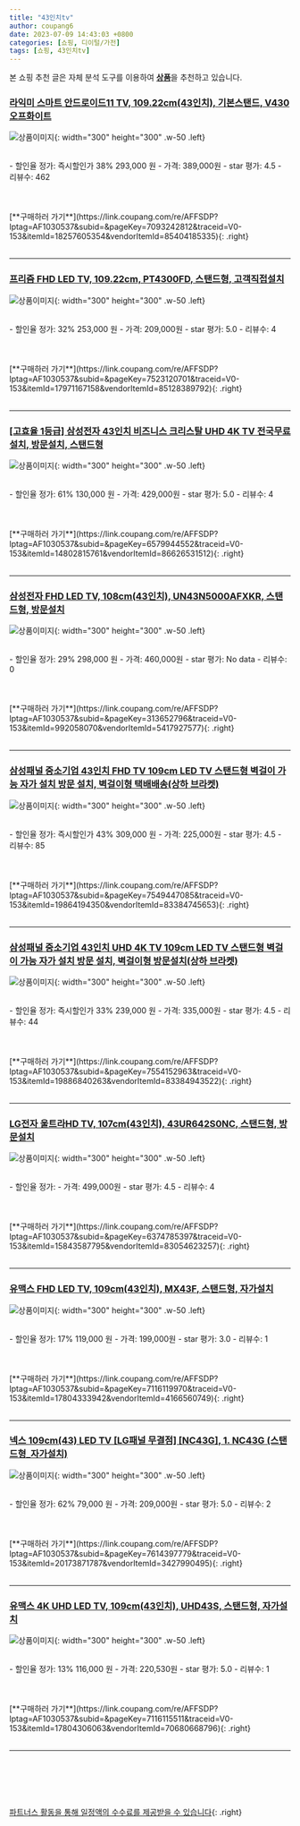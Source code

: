 ```yaml
---
title: "43인치tv"
author: coupang6
date: 2023-07-09 14:43:03 +0800
categories: [쇼핑, 디이털/가전]
tags: [쇼핑, 43인치tv]
---
```


본 쇼핑 추천 글은 자체 분석 도구를 이용하여 [**상품**](https://link.coupang.com/a/bao1ui)을 추천하고 있습니다.

### [라익미 스마트 안드로이드11 TV, 109.22cm(43인치), 기본스탠드, V430 오프화이트](https://link.coupang.com/re/AFFSDP?lptag=AF1030537&subid=&pageKey=7093242812&traceid=V0-153&itemId=18257605354&vendorItemId=85404185335)

![상품이미지](https://thumbnail10.coupangcdn.com/thumbnails/remote/230x230ex/image/vendor_inventory/e4b0/d7fe1ef7acbf5617157a51dd406f261c964207611d02c7c6a4cf118bb1ef.jpg){: width="300" height="300" .w-50 .left}


<br>
- 할인율 정가: 즉시할인가 38%  293,000   원
- 가격: 389,000원
- star 평가: 4.5
- 리뷰수: 462
<br>
<br>
<br>
<br>
[**구매하러 가기**](https://link.coupang.com/re/AFFSDP?lptag=AF1030537&subid=&pageKey=7093242812&traceid=V0-153&itemId=18257605354&vendorItemId=85404185335){: .right}
<br>
<br>

---

### [프리즘 FHD LED TV, 109.22cm, PT4300FD, 스탠드형, 고객직접설치](https://link.coupang.com/re/AFFSDP?lptag=AF1030537&subid=&pageKey=7523120701&traceid=V0-153&itemId=17971167158&vendorItemId=85128389792)

![상품이미지](https://thumbnail7.coupangcdn.com/thumbnails/remote/230x230ex/image/retail/images/382089903611135-fc43d9b1-4c19-4e38-aa52-e514dbe7d8b6.jpg){: width="300" height="300" .w-50 .left}


<br>
- 할인율 정가: 32%  253,000   원
- 가격: 209,000원
- star 평가: 5.0
- 리뷰수: 4
<br>
<br>
<br>
<br>
[**구매하러 가기**](https://link.coupang.com/re/AFFSDP?lptag=AF1030537&subid=&pageKey=7523120701&traceid=V0-153&itemId=17971167158&vendorItemId=85128389792){: .right}
<br>
<br>

---

### [[고효율 1등급] 삼성전자 43인치 비즈니스 크리스탈 UHD 4K TV 전국무료설치, 방문설치, 스탠드형](https://link.coupang.com/re/AFFSDP?lptag=AF1030537&subid=&pageKey=6579944552&traceid=V0-153&itemId=14802815761&vendorItemId=86626531512)

![상품이미지](https://thumbnail8.coupangcdn.com/thumbnails/remote/230x230ex/image/vendor_inventory/cb80/d7e918e175ec181b0708b502f3e46e13aac9d1dcded2af8701d549cd304d.jpg){: width="300" height="300" .w-50 .left}


<br>
- 할인율 정가: 61%  130,000   원
- 가격: 429,000원
- star 평가: 5.0
- 리뷰수: 4
<br>
<br>
<br>
<br>
[**구매하러 가기**](https://link.coupang.com/re/AFFSDP?lptag=AF1030537&subid=&pageKey=6579944552&traceid=V0-153&itemId=14802815761&vendorItemId=86626531512){: .right}
<br>
<br>

---

### [삼성전자 FHD LED TV, 108cm(43인치), UN43N5000AFXKR, 스탠드형, 방문설치](https://link.coupang.com/re/AFFSDP?lptag=AF1030537&subid=&pageKey=313652796&traceid=V0-153&itemId=992058070&vendorItemId=5417927577)

![상품이미지](https://thumbnail9.coupangcdn.com/thumbnails/remote/230x230ex/image/retail/images/14468821872494509-f6c7b369-bb38-43b2-b76d-dd15746d2c95.jpg){: width="300" height="300" .w-50 .left}


<br>
- 할인율 정가: 29%  298,000   원
- 가격: 460,000원
- star 평가: No data
- 리뷰수: 0
<br>
<br>
<br>
<br>
[**구매하러 가기**](https://link.coupang.com/re/AFFSDP?lptag=AF1030537&subid=&pageKey=313652796&traceid=V0-153&itemId=992058070&vendorItemId=5417927577){: .right}
<br>
<br>

---

### [삼성패널 중소기업 43인치 FHD TV 109cm LED TV 스탠드형 벽걸이 가능 자가 설치 방문 설치, 벽걸이형 택배배송(상하 브라켓)](https://link.coupang.com/re/AFFSDP?lptag=AF1030537&subid=&pageKey=7549447085&traceid=V0-153&itemId=19864194350&vendorItemId=83384745653)

![상품이미지](https://thumbnail6.coupangcdn.com/thumbnails/remote/230x230ex/image/vendor_inventory/4884/eee49f08124d7f3cb2a60951d59bab8ce4c16e13141d8757e75ab8468ecc.jpg){: width="300" height="300" .w-50 .left}


<br>
- 할인율 정가: 즉시할인가 43%  309,000   원
- 가격: 225,000원
- star 평가: 4.5
- 리뷰수: 85
<br>
<br>
<br>
<br>
[**구매하러 가기**](https://link.coupang.com/re/AFFSDP?lptag=AF1030537&subid=&pageKey=7549447085&traceid=V0-153&itemId=19864194350&vendorItemId=83384745653){: .right}
<br>
<br>

---

### [삼성패널 중소기업 43인치 UHD 4K TV 109cm LED TV 스탠드형 벽걸이 가능 자가 설치 방문 설치, 벽걸이형 방문설치(상하 브라켓)](https://link.coupang.com/re/AFFSDP?lptag=AF1030537&subid=&pageKey=7554152963&traceid=V0-153&itemId=19886840263&vendorItemId=83384943522)

![상품이미지](https://thumbnail9.coupangcdn.com/thumbnails/remote/230x230ex/image/vendor_inventory/9eb8/8e0aadf97ed816a9b687f17cb46711f6a8b9440a1b63c191a70fbf84e9e5.jpg){: width="300" height="300" .w-50 .left}


<br>
- 할인율 정가: 즉시할인가 33%  239,000   원
- 가격: 335,000원
- star 평가: 4.5
- 리뷰수: 44
<br>
<br>
<br>
<br>
[**구매하러 가기**](https://link.coupang.com/re/AFFSDP?lptag=AF1030537&subid=&pageKey=7554152963&traceid=V0-153&itemId=19886840263&vendorItemId=83384943522){: .right}
<br>
<br>

---

### [LG전자 울트라HD TV, 107cm(43인치), 43UR642S0NC, 스탠드형, 방문설치](https://link.coupang.com/re/AFFSDP?lptag=AF1030537&subid=&pageKey=6374785397&traceid=V0-153&itemId=15843587795&vendorItemId=83054623257)

![상품이미지](https://thumbnail6.coupangcdn.com/thumbnails/remote/230x230ex/image/rs_quotation_api/oiclfgc5/16f6a079e0b5480388da504ddd7e9eb6.jpg){: width="300" height="300" .w-50 .left}


<br>
- 할인율 정가: 
- 가격: 499,000원
- star 평가: 4.5
- 리뷰수: 4
<br>
<br>
<br>
<br>
[**구매하러 가기**](https://link.coupang.com/re/AFFSDP?lptag=AF1030537&subid=&pageKey=6374785397&traceid=V0-153&itemId=15843587795&vendorItemId=83054623257){: .right}
<br>
<br>

---

### [유맥스 FHD LED TV, 109cm(43인치), MX43F, 스탠드형, 자가설치](https://link.coupang.com/re/AFFSDP?lptag=AF1030537&subid=&pageKey=7116119970&traceid=V0-153&itemId=17804333942&vendorItemId=4166560749)

![상품이미지](https://thumbnail6.coupangcdn.com/thumbnails/remote/230x230ex/image/vendor_inventory/57ae/a9bd7cd9118728eb64b0af756354dba77cb4df9f1ef0eb55531c2d1a9527.jpg){: width="300" height="300" .w-50 .left}


<br>
- 할인율 정가: 17%  119,000   원
- 가격: 199,000원
- star 평가: 3.0
- 리뷰수: 1
<br>
<br>
<br>
<br>
[**구매하러 가기**](https://link.coupang.com/re/AFFSDP?lptag=AF1030537&subid=&pageKey=7116119970&traceid=V0-153&itemId=17804333942&vendorItemId=4166560749){: .right}
<br>
<br>

---

### [넥스 109cm(43) LED TV [LG패널 무결점] [NC43G], 1. NC43G (스탠드형_자가설치)](https://link.coupang.com/re/AFFSDP?lptag=AF1030537&subid=&pageKey=7614397779&traceid=V0-153&itemId=20173871787&vendorItemId=3427990495)

![상품이미지](https://thumbnail7.coupangcdn.com/thumbnails/remote/230x230ex/image/vendor_inventory/7c63/fec05948caf8158fcd20fcf46de92402e568cd0d77df4455044fb2184cda.jpg){: width="300" height="300" .w-50 .left}


<br>
- 할인율 정가: 62%  79,000   원
- 가격: 209,000원
- star 평가: 5.0
- 리뷰수: 2
<br>
<br>
<br>
<br>
[**구매하러 가기**](https://link.coupang.com/re/AFFSDP?lptag=AF1030537&subid=&pageKey=7614397779&traceid=V0-153&itemId=20173871787&vendorItemId=3427990495){: .right}
<br>
<br>

---

### [유맥스 4K UHD LED TV, 109cm(43인치), UHD43S, 스탠드형, 자가설치](https://link.coupang.com/re/AFFSDP?lptag=AF1030537&subid=&pageKey=7116115511&traceid=V0-153&itemId=17804306063&vendorItemId=70680668796)

![상품이미지](https://thumbnail10.coupangcdn.com/thumbnails/remote/230x230ex/image/retail/images/802889176382186-d66274a7-9931-4362-8c40-b5a9c7d66dda.jpg){: width="300" height="300" .w-50 .left}


<br>
- 할인율 정가: 13%  116,000   원
- 가격: 220,530원
- star 평가: 5.0
- 리뷰수: 1
<br>
<br>
<br>
<br>
[**구매하러 가기**](https://link.coupang.com/re/AFFSDP?lptag=AF1030537&subid=&pageKey=7116115511&traceid=V0-153&itemId=17804306063&vendorItemId=70680668796){: .right}
<br>
<br>

---
<br><br><br><br><br> [파트너스 활동을 통해 일정액의 수수료를 제공받을 수 있습니다](https://link.coupang.com/a/bao1ui){: .right}